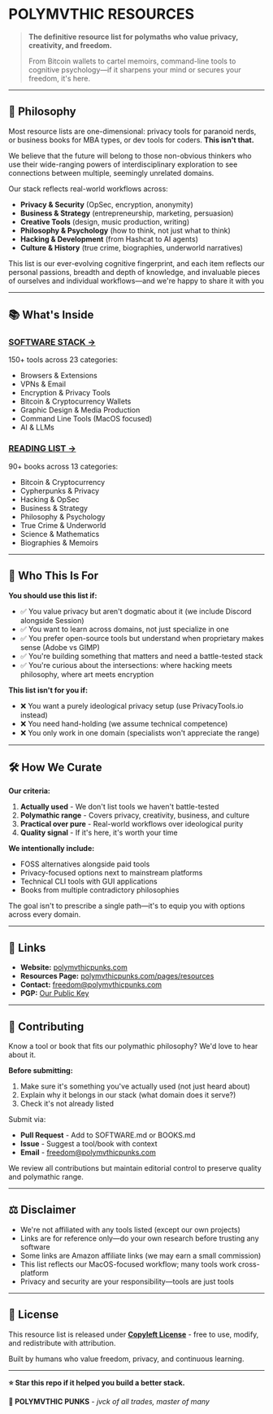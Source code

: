 # POLYMVTHIC RESOURCES

> **The definitive resource list for polymaths who value privacy, creativity, and freedom.**
> 
> From Bitcoin wallets to cartel memoirs, command-line tools to cognitive psychology—if it sharpens your mind or secures your freedom, it's here.

---

## 🧠 Philosophy

Most resource lists are one-dimensional: privacy tools for paranoid nerds, or business books for MBA types, or dev tools for coders. **This isn't that.**

We believe that the future will belong to those non-obvious thinkers who use their wide-ranging powers of interdisciplinary exploration to see connections between multiple, seemingly unrelated domains.

Our stack reflects real-world workflows across:

- **Privacy & Security** (OpSec, encryption, anonymity)
- **Business & Strategy** (entrepreneurship, marketing, persuasion)  
- **Creative Tools** (design, music production, writing)
- **Philosophy & Psychology** (how to think, not just what to think)
- **Hacking & Development** (from Hashcat to AI agents)
- **Culture & History** (true crime, biographies, underworld narratives)

This list is our ever-evolving cognitive fingerprint, and each item reflects our personal passions, breadth and depth of knowledge, and invaluable pieces of ourselves and individual workflows—and we're happy to share it with you 

---

## 📚 What's Inside

### **[SOFTWARE STACK →](SOFTWARE.md)**
150+ tools across 23 categories:
- Browsers & Extensions
- VPNs & Email
- Encryption & Privacy Tools
- Bitcoin & Cryptocurrency Wallets
- Graphic Design & Media Production
- Command Line Tools (MacOS focused)
- AI & LLMs

### **[READING LIST →](BOOKS.md)**
90+ books across 13 categories:
- Bitcoin & Cryptocurrency
- Cypherpunks & Privacy
- Hacking & OpSec
- Business & Strategy
- Philosophy & Psychology
- True Crime & Underworld
- Science & Mathematics
- Biographies & Memoirs

---

## 🎯 Who This Is For

**You should use this list if:**
- ✅ You value privacy but aren't dogmatic about it (we include Discord alongside Session)
- ✅ You want to learn across domains, not just specialize in one
- ✅ You prefer open-source tools but understand when proprietary makes sense (Adobe vs GIMP)
- ✅ You're building something that matters and need a battle-tested stack
- ✅ You're curious about the intersections: where hacking meets philosophy, where art meets encryption

**This list isn't for you if:**
- ❌ You want a purely ideological privacy setup (use PrivacyTools.io instead)
- ❌ You need hand-holding (we assume technical competence)
- ❌ You only work in one domain (specialists won't appreciate the range)

---

## 🛠️ How We Curate

**Our criteria:**
1. **Actually used** - We don't list tools we haven't battle-tested
2. **Polymathic range** - Covers privacy, creativity, business, and culture
3. **Practical over pure** - Real-world workflows over ideological purity
4. **Quality signal** - If it's here, it's worth your time

**We intentionally include:**
- FOSS alternatives alongside paid tools
- Privacy-focused options next to mainstream platforms
- Technical CLI tools with GUI applications
- Books from multiple contradictory philosophies

The goal isn't to prescribe a single path—it's to equip you with options across every domain.

---

## 🔗 Links

- **Website:** [polymvthicpunks.com](https://polymvthicpunks.com)
- **Resources Page:** [polymvthicpunks.com/pages/resources](https://polymvthicpunks.com/pages/resources/)
- **Contact:** [freedom@polymvthicpunks.com](mailto:freedom@polymvthicpunks.com)
- **PGP:** [Our Public Key](https://polymvthicpunks.com/pages/pgp/)

---

## 🤝 Contributing

Know a tool or book that fits our polymathic philosophy? We'd love to hear about it.

**Before submitting:**
1. Make sure it's something you've actually used (not just heard about)
2. Explain why it belongs in our stack (what domain does it serve?)
3. Check it's not already listed

Submit via:
- **Pull Request** - Add to SOFTWARE.md or BOOKS.md
- **Issue** - Suggest a tool/book with context
- **Email** - [freedom@polymvthicpunks.com](mailto:freedom@polymvthicpunks.com)

We review all contributions but maintain editorial control to preserve quality and polymathic range.

---

## ⚖️ Disclaimer

- We're not affiliated with any tools listed (except our own projects)
- Links are for reference only—do your own research before trusting any software
- Some links are Amazon affiliate links (we may earn a small commission)
- This list reflects our MacOS-focused workflow; many tools work cross-platform
- Privacy and security are your responsibility—tools are just tools

---

## 📜 License

This resource list is released under **[Copyleft License](LICENSE)** - free to use, modify, and redistribute with attribution.

Built by humans who value freedom, privacy, and continuous learning.

---

**⭐ Star this repo if it helped you build a better stack.**

**🔱 POLYMVTHIC PUNKS** - *jvck of all trades, master of many*
